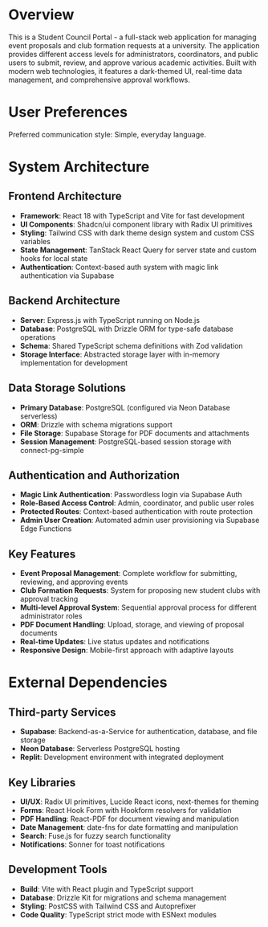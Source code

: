 # Overview

This is a Student Council Portal - a full-stack web application for managing event proposals and club formation requests at a university. The application provides different access levels for administrators, coordinators, and public users to submit, review, and approve various academic activities. Built with modern web technologies, it features a dark-themed UI, real-time data management, and comprehensive approval workflows.

# User Preferences

Preferred communication style: Simple, everyday language.

# System Architecture

## Frontend Architecture
- **Framework**: React 18 with TypeScript and Vite for fast development
- **UI Components**: Shadcn/ui component library with Radix UI primitives
- **Styling**: Tailwind CSS with dark theme design system and custom CSS variables
- **State Management**: TanStack React Query for server state and custom hooks for local state
- **Authentication**: Context-based auth system with magic link authentication via Supabase

## Backend Architecture
- **Server**: Express.js with TypeScript running on Node.js
- **Database**: PostgreSQL with Drizzle ORM for type-safe database operations
- **Schema**: Shared TypeScript schema definitions with Zod validation
- **Storage Interface**: Abstracted storage layer with in-memory implementation for development

## Data Storage Solutions
- **Primary Database**: PostgreSQL (configured via Neon Database serverless)
- **ORM**: Drizzle with schema migrations support
- **File Storage**: Supabase Storage for PDF documents and attachments
- **Session Management**: PostgreSQL-based session storage with connect-pg-simple

## Authentication and Authorization
- **Magic Link Authentication**: Passwordless login via Supabase Auth
- **Role-Based Access Control**: Admin, coordinator, and public user roles
- **Protected Routes**: Context-based authentication with route protection
- **Admin User Creation**: Automated admin user provisioning via Supabase Edge Functions

## Key Features
- **Event Proposal Management**: Complete workflow for submitting, reviewing, and approving events
- **Club Formation Requests**: System for proposing new student clubs with approval tracking
- **Multi-level Approval System**: Sequential approval process for different administrator roles
- **PDF Document Handling**: Upload, storage, and viewing of proposal documents
- **Real-time Updates**: Live status updates and notifications
- **Responsive Design**: Mobile-first approach with adaptive layouts

# External Dependencies

## Third-party Services
- **Supabase**: Backend-as-a-Service for authentication, database, and file storage
- **Neon Database**: Serverless PostgreSQL hosting
- **Replit**: Development environment with integrated deployment

## Key Libraries
- **UI/UX**: Radix UI primitives, Lucide React icons, next-themes for theming
- **Forms**: React Hook Form with Hookform resolvers for validation
- **PDF Handling**: React-PDF for document viewing and manipulation
- **Date Management**: date-fns for date formatting and manipulation
- **Search**: Fuse.js for fuzzy search functionality
- **Notifications**: Sonner for toast notifications

## Development Tools
- **Build**: Vite with React plugin and TypeScript support
- **Database**: Drizzle Kit for migrations and schema management
- **Styling**: PostCSS with Tailwind CSS and Autoprefixer
- **Code Quality**: TypeScript strict mode with ESNext modules